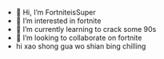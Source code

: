 - 🗿 Hi, I’m FortniteisSuper
- 🗿 I’m interested in fortnite
- 🗿 I’m currently learning to crack some 90s
- 🗿 I’m looking to collaborate on fortnite
- hi xao shong gua wo shian bing chilling

<!---
FortniteisSuper

